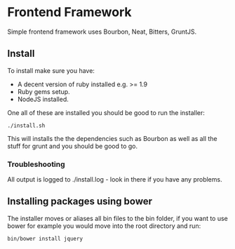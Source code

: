 # Frontend Framework

Simple frontend framework uses Bourbon, Neat, Bitters, GruntJS.

## Install

To install make sure you have:
- A decent version of ruby installed e.g. >= 1.9
- Ruby gems setup.
- NodeJS installed.

One all of these are installed you should be good to run the installer:

```
./install.sh
```

This will installs the the dependencies such as Bourbon as well as all the stuff for grunt and you should be good to go.

### Troubleshooting
All output is logged to ./install.log - look in there if you have any problems.


## Installing packages using bower

The installer moves or aliases all bin files to the bin folder, if you want to use bower for example you would move into the root directory and run:

```
bin/bower install jquery
```

